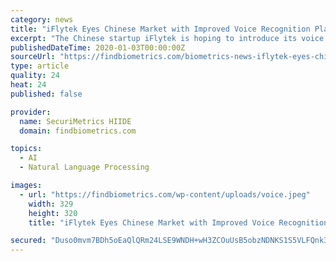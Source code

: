```yaml
---
category: news
title: "iFlytek Eyes Chinese Market with Improved Voice Recognition Platform"
excerpt: "The Chinese startup iFlytek is hoping to introduce its voice recognition platform at a national scale within the next two to three years. The company leverages AI and big data to identify users based on unique vocal traits, and is now claiming to have made ..."
publishedDateTime: 2020-01-03T00:00:00Z
sourceUrl: "https://findbiometrics.com/biometrics-news-iflytek-eyes-chinese-market-improved-voice-recognition-platform-010303/"
type: article
quality: 24
heat: 24
published: false

provider:
  name: SecuriMetrics HIIDE
  domain: findbiometrics.com

topics:
  - AI
  - Natural Language Processing

images:
  - url: "https://findbiometrics.com/wp-content/uploads/voice.jpeg"
    width: 329
    height: 320
    title: "iFlytek Eyes Chinese Market with Improved Voice Recognition Platform"

secured: "Duso0mvm7BDh5oEaQlQRm24LSE9WNDH+wH3ZCOuUsB5obzNDNKS1S5VLFQnk3F9X0HYJFrmHRVR/6S/b2tNopcSCQfebRawKrEXCukEDM/CB/6UfAreB5Y5wruIKSrDQ6sc2wHiXYUCg90FtbUTcC7Gs6n7dv0AFJe0dsRTQhM5XEkH/PQ2Rv7lmAts/dFmobBm/W5deIWc9QqsSeMnUJjX1tGnk3w/cGw8U2LDcehux6lpEAvYBwFKCkCMKrICxBXoT3VS+fc5z/duouJzuCiEMALYKHLJhK8/dtsFdstdm6UyJJrsPNB5ltV2rUIHE;lnVYbptT31hmS1ZU/wAVMw=="
---
```


